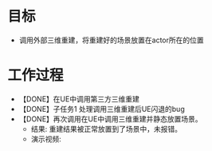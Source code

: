 # 目标
- 调用外部三维重建，将重建好的场景放置在actor所在的位置

# 工作过程
- 【DONE】在UE中调用第三方三维重建
- 【DONE】子任务1 处理调用三维重建后UE闪退的bug
- 【DONE】再次调用在UE中调用三维重建并静态放置场景。
    - 结果: 重建结果被正常放置到了场景中，未报错。
    - 演示视频: 